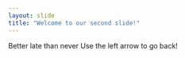 ```yaml
---
layout: slide
title: "Welcome to our second slide!"
---
```

Better late than never
Use the left arrow to go back!